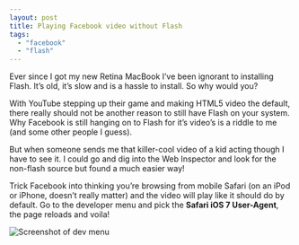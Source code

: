 ```yaml
---
layout: post
title: Playing Facebook video without Flash
tags:
  - "facebook"
  - "flash"
---
```


Ever since I got my new Retina MacBook I’ve been ignorant to installing Flash. It’s old, it’s slow and is a hassle to install. So why would you?

With YouTube stepping up their game and making HTML5 video the default, there really should not be another reason to still have Flash on your system. Why Facebook is still hanging on to Flash for it’s video’s is a riddle to me (and some other people I guess).

But when someone sends me that killer-cool video of a kid acting though I have to see it. I could go and dig into the Web Inspector and look for the non-flash source but found a much easier way!

Trick Facebook into thinking you’re browsing from mobile Safari (on an iPod or iPhone, doesn’t really matter) and the video will play like it should do by default. Go to the developer menu and pick the **Safari iOS 7 User-Agent**, the page reloads and voila!

![Screenshot of dev menu](https://imgur.com/pIMnP8i.png)
